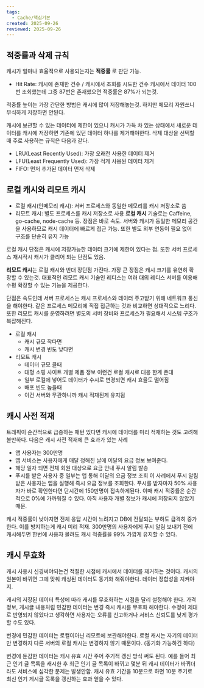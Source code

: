 ```yaml
---
tags:
  - Cache/핵심기본
created: 2025-09-26
reviewed: 2025-09-26
---
```

## 적중률과 삭제 규칙
캐시가 얼마나 효율적으로 사용되는지는 **적중률** 로 판단 가능.
- Hit Rate: 캐시에 존재한 건수 / 캐시에서 조회를 시도한 건수
캐시에서 데이터 100번 조회했는데 그중 87번은 존재했으면 적중률은 87%가 되는것.

적중률 높이는 가장 간단한 방법은 캐시에 많이 저장해놓는것. 하지만 메모리 자원쓰니 무식하게 저장하면 안된다.

캐시에 보관할 수 있는 데이터에 제한이 있으니 캐시가 가득 차 있는 상태에서 새로운 데이터를 캐시에 저장하면 기존에 있던 데이터 하나를 제거해야한다. 삭제 대상을 선택할 때 주로 사용하는 규칙은 다음과 같다.
- LRU(Least Recently Used): 가장 오래전 사용한 데이터 제거
- LFU(Least Frequently Used): 가장 적게 사용된 데이터 제거
- FIFO: 먼저 추가된 데이터 먼저 삭제

## 로컬 캐시와 리모트 캐시
- 로컬 캐시(인메모리 캐시): 서버 프로세스와 동일한 메모리를 캐시 저장소로 씀
- 리모트 캐시: 별도 프로세스를 캐시 저장소로 사용
**로컬 캐시** 기술로는 Caffeine, go-cache, node-cache 등. 장점은 바로 속도. 서버와 캐시가 동일한 메모리 공간을 사용하므로 캐시 데이터에 빠르게 접근 가능. 또한 별도 외부 연동이 필요 없어 구조를 단순히 유지 가능

로컬 캐시 단점은 캐시에 저장가능한 데이터 크기에 제한이 있다는 점. 또한 서버 프로세스 재시작시 캐시가 클리어 되는 단점도 있음.

**리모트 캐시**는 로컬 캐시와 반대 장단점 가진다. 가장 큰 장점은 캐시 크기를 유연히 확장할 수 있는것. 대표적인 리모트 캐시 기술인 레디스는 여러 대의 레디스 서버를 이용해 수평 확장할 수 있는 기능을 제공한다.

단점은 속도인데 서버 프로세스는 캐시 프로세스와 데이터 주고받기 위해 네트워크 통신을 해야한다. 같은 프로세스 메모리에 직접 접근하는 것과 비교하면 상대적으로 느리다. 또한 리모트 캐시를 운영하려면 별도의 서버 장비와 프로세스가 필요해서 시스템 구조가 복잡해진다.

- 로컬 캐시
	- 캐시 규모 작다면
	- 캐시 변경 빈도 낮다면
- 리모트 캐시
	- 데이터 규모 클때
	- 대형 소핑 사이트 개별 제품 정보 이런건 로컬 캐시로 대응 한계 존대
	- 일부 로컬에 넣어도 데이터가 수시로 변경되면 캐시 효율도 떨어짐
	- 배포 빈도 높을때
	- 이건 서버와 무관하니까 캐시 적재된게 유지됨
## 캐시 사전 적재
트래픽이 순간적으로 급증하는 패턴 있다면 캐시에 데이터를 미리 적재하는 것도 고려해볼만하다. 다음은 캐시 사전 적재에 큰 효과가 있는 사례
- 앱 사용자는 300만명
- 앱 서비스는 사용자에게 매달 정해진 날에 이달의 요금 정보 보여준다.
- 해당 일자 되면 전체 회원 대상으로 요금 안내 푸시 알림 발송
- 푸시를 받은 사용자 중 일부는 앱 통해 이달의 요금 정보 조회
이 사례에서 푸시 알림 받은 사용자는 앱을 실행해 즉시 요금 정보를 조회한다. 푸시를 받자마자 50% 사용자가 바로 확인한다면 단시간에 150만명이 접속하게된다. 이때 캐시 적중률은 순간적으로 0%에 가까워질 수 있다. 아직 사용자 개별 정보가 캐시에 저장되지 않았기 때문.

캐시 적중률이 낮아지면 전체 응답 시간이 느려지고 DB에 전달되는 부하도 급격히 증가한다. 이를 방지하는게 캐시 미리 적재. 300만명의 사용자에게 푸시 알림 보내기 전에 캐시해두면 한번에 사용자 몰려도 캐시 적중률을 99% 가깝게 유지할 수 있다.

## 캐시 무효화
캐시 사용시 신경써야되는건 적절한 시점에 캐시에서 데이터를 제거하는 것이다. 캐시의 원본이 바뀌면 그에 맞춰 캐싱된 데이터도 동기화 해줘야한다. 데이터 정합성을 지켜야지.

캐시의 저장된 데이터 특성에 따라 캐시를 무효화하는 시점을 달리 설정해야 한다. 가격 정보, 게시글 내용처럼 민감한 데이터는 변경 즉시 캐시를 무효화 해야한다. 수정이 제대로 반영되지 않았다고 생각하면 사용자는 오류를 신고하거나 서비스 신뢰도를 낮게 평가할 수도 있다.

변경에 민감한 데이터는 로컬이아닌 리모트에 보관해야한다. 로컬 캐시는 자기의 데이터만 변경하지 다른 서버의 로컬 캐시는 변경하지 않기 때문이다. (동기화 가능하긴 하다)

변경에 둔감한 데이터는 캐시 유효 시간 주어 주기적 갱신 방식 써도 된다. 예를 들어 최근 인기 글 목록을 캐시한 후 최근 인기 글 목록이 바뀌고 몇분 뒤 캐시 데이터가 바뀌더라도 서비스에 심각한 문제는 발생안함. 캐시 유효 기간을 10분으로 하면 10분 주기로 최신 인기 게시글 목록을 갱신하는 효과 얻을 수 있다.

